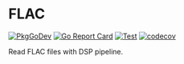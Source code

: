 # FLAC

[![PkgGoDev](https://pkg.go.dev/badge/pipelined.dev/audio/flac)](https://pkg.go.dev/pipelined.dev/audio/flac)
[![Go Report Card](https://goreportcard.com/badge/pipelined.dev/audio/flac)](https://goreportcard.com/report/pipelined.dev/audio/flac)
[![Test](https://github.com/pipelined/flac/workflows/Test/badge.svg)](https://github.com/pipelined/flac/actions?query=workflow%3ATest)
[![codecov](https://codecov.io/gh/pipelined/flac/branch/master/graph/badge.svg)](https://codecov.io/gh/pipelined/flac)

Read FLAC files with DSP pipeline.